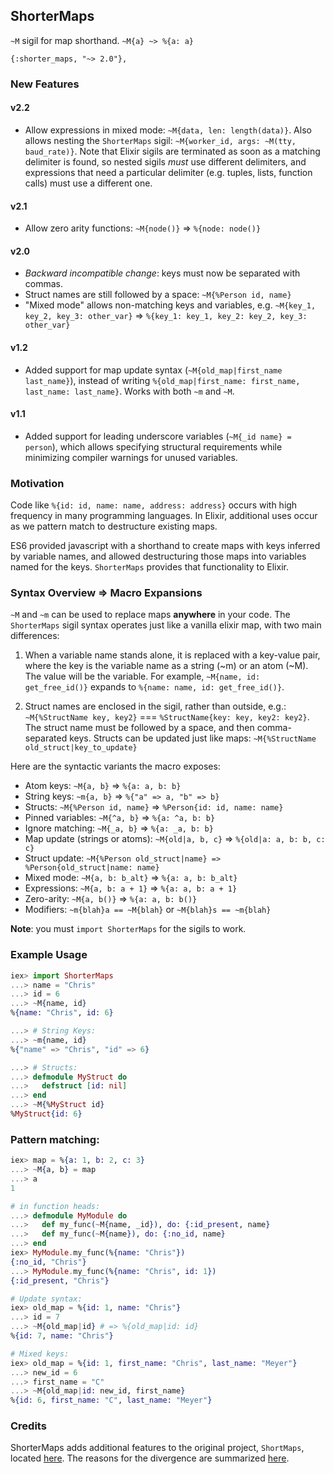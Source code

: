 ## ShorterMaps

`~M` sigil for map shorthand. `~M{a} ~> %{a: a}`

`{:shorter_maps, "~> 2.0"},`

### New Features

#### v2.2

 - Allow expressions in mixed mode: `~M{data, len: length(data)}`. Also allows
   nesting the `ShorterMaps` sigil: `~M{worker_id, args: ~M(tty, baud_rate)}`.
   Note that Elixir sigils are terminated as soon as a matching delimiter is
   found, so nested sigils _must_ use different delimiters, and expressions that
   need a particular delimiter (e.g. tuples, lists, function calls) must use a
   different one.

#### v2.1

 - Allow zero arity functions: `~M{node()}` => `%{node: node()}`

#### v2.0

 - _Backward incompatible change_: keys must now be separated with commas.
 - Struct names are still followed by a space: `~M{%Person id, name}`
 - "Mixed mode" allows non-matching keys and variables, e.g.
`~M{key_1, key_2, key_3: other_var}` => `%{key_1: key_1, key_2: key_2, key_3: other_var}`

#### v1.2

 - Added support for map update syntax (`~M{old_map|first_name last_name}`),
instead of writing `%{old_map|first_name: first_name, last_name: last_name}`.
Works with both `~m` and `~M`.

#### v1.1

 - Added support for leading underscore variables (`~M{_id name} = person`),
which allows specifying structural requirements while minimizing compiler warnings
for unused variables.

### Motivation

Code like `%{id: id, name: name, address: address}` occurs with high frequency
in many programming languages.  In Elixir, additional uses occur as we pattern
match to destructure existing maps.

ES6 provided javascript with a shorthand to create maps with keys inferred by
variable names, and allowed destructuring those maps into variables named for
the keys.  `ShorterMaps` provides that functionality to Elixir.

### Syntax Overview => Macro Expansions

`~M` and `~m` can be used to replace maps __anywhere__ in your code. The
`ShorterMaps` sigil syntax operates just like a vanilla elixir map, with two
main differences:

  1) When a variable name stands alone, it is replaced with a key-value pair,
  where the key is the variable name as a string (~m) or an atom (~M). The value
  will be the variable. For example, `~M{name, id: get_free_id()}` expands to
  `%{name: name, id: get_free_id()}`.

  2) Struct names are enclosed in the sigil, rather than outside, e.g.:
  `~M{%StructName key, key2}` === `%StructName{key: key, key2: key2}`. The
  struct name must be followed by a space, and then comma-separated keys.
  Structs can be updated just like maps: `~M{%StructName old_struct|key_to_update}`

Here are the syntactic variants the macro exposes:

* Atom keys: `~M{a, b}` => `%{a: a, b: b}`
* String keys: `~m{a, b}` => `%{"a" => a, "b" => b}`
* Structs: `~M{%Person id, name}` => `%Person{id: id, name: name}`
* Pinned variables: `~M{^a, b}` => `%{a: ^a, b: b}`
* Ignore matching: `~M{_a, b}` => `%{a: _a, b: b}`
* Map update (strings or atoms): `~M{old|a, b, c}` => `%{old|a: a, b: b, c: c}`
* Struct update: `~M{%Person old_struct|name} => %Person{old_struct|name: name}`
* Mixed mode: `~M{a, b: b_alt}` => `%{a: a, b: b_alt}`
* Expressions: `~M{a, b: a + 1}` => `%{a: a, b: a + 1}`
* Zero-arity: `~M{a, b()}` => `%{a: a, b: b()}`
* Modifiers: `~m{blah}a == ~M{blah}` or `~M{blah}s == ~m{blah}`

**Note**: you must `import ShorterMaps` for the sigils to work.

### Example Usage

```elixir
iex> import ShorterMaps
...> name = "Chris"
...> id = 6
...> ~M{name, id}
%{name: "Chris", id: 6}

...> # String Keys:
...> ~m{name, id}
%{"name" => "Chris", "id" => 6}

...> # Structs:
...> defmodule MyStruct do
...>   defstruct [id: nil]
...> end
...> ~M{%MyStruct id}
%MyStruct{id: 6}
```

### Pattern matching:
```elixir
iex> map = %{a: 1, b: 2, c: 3}
...> ~M{a, b} = map
...> a
1

# in function heads:
...> defmodule MyModule do
...>   def my_func(~M{name, _id}), do: {:id_present, name}
...>   def my_func(~M{name}), do: {:no_id, name}
...> end
iex> MyModule.my_func(%{name: "Chris"})
{:no_id, "Chris"}
...> MyModule.my_func(%{name: "Chris", id: 1})
{:id_present, "Chris"}

# Update syntax:
iex> old_map = %{id: 1, name: "Chris"}
...> id = 7
...> ~M{old_map|id} # => %{old_map|id: id}
%{id: 7, name: "Chris"}

# Mixed keys:
iex> old_map = %{id: 1, first_name: "Chris", last_name: "Meyer"}
...> new_id = 6
...> first_name = "C"
...> ~M{old_map|id: new_id, first_name}
%{id: 6, first_name: "C", last_name: "Meyer"}

```

### Credits

ShorterMaps adds additional features to the original project, `ShortMaps`,
located [here][original-repo]. The reasons for the divergence are summarized
[here][divergent-opinion-issue].

[google-groups]: https://groups.google.com/forum/#!topic/elixir-lang-core/NoUo2gqQR3I
[original-repo]: https://github.com/whatyouhide/short_maps
[divergent-opinion-issue]: https://github.com/whatyouhide/short_maps/issues/11
